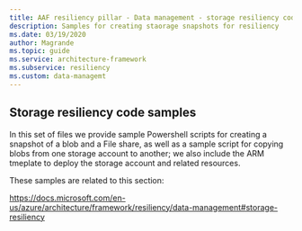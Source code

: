 ```yaml
---
title: AAF resiliency pillar - Data management - storage resiliency code samples 
description: Samples for creating staorage snapshots for resiliency
ms.date: 03/19/2020
author: Magrande
ms.topic: guide
ms.service: architecture-framework
ms.subservice: resiliency
ms.custom: data-managemt
---
```


## Storage resiliency code samples 


In this set of files we provide sample Powershell scripts for creating a snapshot of a blob and a File share, as well as a sample script for copying blobs from one storage account to another; we also include the ARM tmeplate to deploy the storage account and related resources.

These samples are related to this section:

https://docs.microsoft.com/en-us/azure/architecture/framework/resiliency/data-management#storage-resiliency
